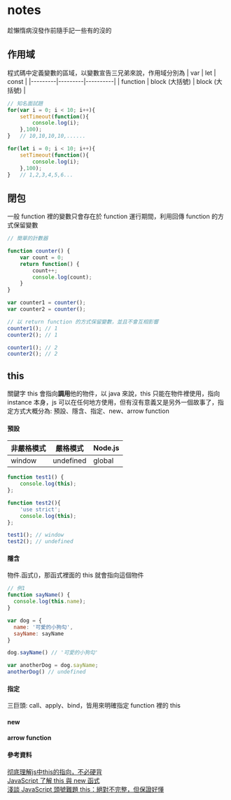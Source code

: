 # notes
趁懶惰病沒發作前隨手記一些有的沒的


## 作用域
程式碼中定義變數的區域，以變數宣告三兄弟來說，作用域分別為
| var | let | const |
|---------|---------|----------|
| function | block (大括號) | block (大括號) |

```javascript
// 知名面試題
for(var i = 0; i < 10; i++){
    setTimeout(function(){
        console.log(i);
    },100);
}   // 10,10,10,10,......

for(let i = 0; i < 10; i++){
    setTimeout(function(){
        console.log(i);
    },100);
}   // 1,2,3,4,5,6...
```

## 閉包
一般 function 裡的變數只會存在於 function 運行期間，利用回傳 function 的方式保留變數

```javascript
// 簡單的計數器

function counter() {
    var count = 0;
    return function() {
        count++;
        console.log(count);
    }
}

var counter1 = counter();
var counter2 = counter();

// 以 return function 的方式保留變數，並且不會互相影響
counter1(); // 1
counter2(); // 1

counter1(); // 2
counter2(); // 2

```


## this
關鍵字 this 會指向**調用**他的物件，以 java 來說，this 只能在物件裡使用，指向 instance 本身，js 可以在任何地方使用，但有沒有意義又是另外一個故事了，指定方式大概分為: 預設、隱含、指定、new、arrow function

#### 預設
| 非嚴格模式 | 嚴格模式 | Node.js |
|---------|---------|----------|
| window | undefined | global |

```javascript
function test1() {
    console.log(this);
};

function test2(){
    'use strict';
    console.log(this);
};

test1(); // window
test2(); // undefined
```

#### 隱含
物件.函式()，那函式裡面的 this 就會指向這個物件

```javascript
// 例1
function sayName() {
  console.log(this.name);
}

var dog = {
  name: '可愛的小狗勾',
  sayName: sayName
}

dog.sayName() // '可愛的小狗勾'

var anotherDog = dog.sayName;
anotherDog() // undefined
```
#### 指定
三巨頭: call、apply、bind，皆用來明確指定 function 裡的 this


#### new
#### arrow function
#### 參考資料
[彻底理解js中this的指向，不必硬背](https://www.cnblogs.com/pssp/p/5216085.html)  
[JavaScript 了解 this 與 new 函式](http://skyroxas.tw/javascript%E4%BA%86%E8%A7%A3-%E8%88%87-new-%E5%87%BD%E5%BC%8F/)  
[淺談 JavaScript 頭號難題 this：絕對不完整，但保證好懂](https://blog.techbridge.cc/2019/02/23/javascript-this/)  
